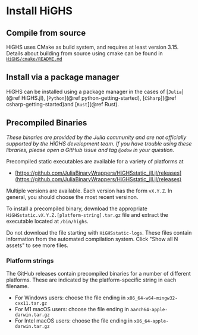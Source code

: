 # Install HiGHS

## Compile from source 

HiGHS uses CMake as build system, and requires at least version
3.15. Details about building from source using cmake can be found in [`HiGHS/cmake/README.md`](https://github.com/ERGO-Code/HiGHS/blob/master/cmake/README.md)

## Install via a package manager

HiGHS can be installed using a package manager in the cases of
[`Julia`](@ref HiGHS.jl), [`Python`](@ref python-getting-started), [`CSharp`](@ref csharp-getting-started)and [`Rust`](@ref Rust).

## Precompiled Binaries

_These binaries are provided by the Julia community and are not officially
supported by the HiGHS development team. If you have trouble using these
libraries, please open a GitHub issue and tag `@odow` in your question._

Precompiled static executables are available for a variety of platforms at

 * [https://github.com/JuliaBinaryWrappers/HiGHSstatic_jll.jl/releases](https://github.com/JuliaBinaryWrappers/HiGHSstatic_jll.jl/releases)

Multiple versions are available. Each version has the form `vX.Y.Z`. In
general, you should choose the most recent versinon.

To install a precompiled binary, download the appropriate `HiGHSstatic.vX.Y.Z.[platform-string].tar.gz`
file and extract the executable located at `/bin/highs`.

Do not download the file starting with `HiGHSstatic-logs`. These files contain
information from the automated compilation system. Click "Show all N assets"
to see more files.

### Platform strings

The GitHub releases contain precompiled binaries for a number of different
platforms. These are indicated by the platform-specific string in each
filename.

 * For Windows users: choose the file ending in `x86_64-w64-mingw32-cxx11.tar.gz`
 * For M1 macOS users: choose the file ending in `aarch64-apple-darwin.tar.gz`
 * For Intel macOS users: choose the file ending in `x86_64-apple-darwin.tar.gz`
